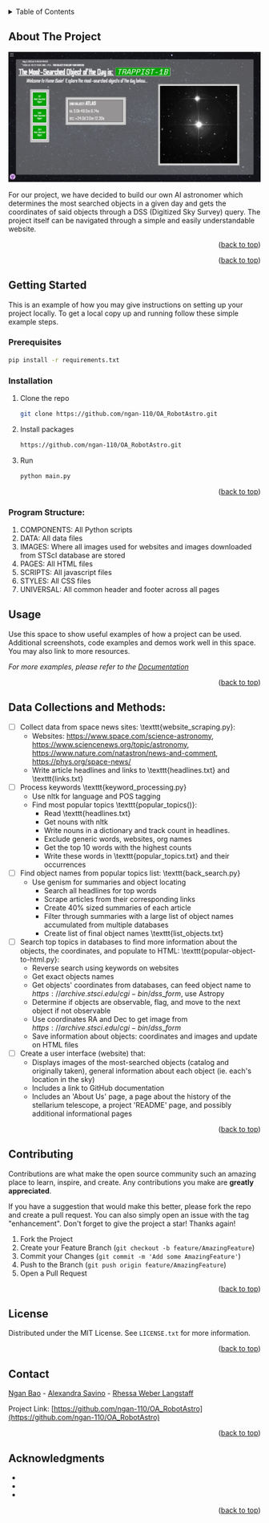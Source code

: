 <!-- Improved compatibility of back to top link: See: https://github.com/othneildrew/Best-README-Template/pull/73 -->
<a name="readme-top"></a>
<!--
*** Thanks for checking out the Best-README-Template. If you have a suggestion
*** that would make this better, please fork the repo and create a pull request
*** or simply open an issue with the tag "enhancement".
*** Don't forget to give the project a star!
*** Thanks again! Now go create something AMAZING! :D
-->


<!-- TABLE OF CONTENTS -->
<details>
  <summary>Table of Contents</summary>
  <ol>
    <li><a href="#about-the-project">About The Project</a></li>
    <li>
      <a href="#getting-started">Getting Started</a>
      <ul>
        <li><a href="#prerequisites">Prerequisites</a></li>
        <li><a href="#installation">Installation</a></li>
      </ul>
    </li>
    <li><a href="#usage">Usage</a></li>
    <li><a href="#roadmap">Roadmap</a></li>
    <li><a href="#contributing">Contributing</a></li>
    <li><a href="#license">License</a></li>
    <li><a href="#contact">Contact</a></li>
    <li><a href="#acknowledgments">Acknowledgments</a></li>
  </ol>
</details>



<!-- ABOUT THE PROJECT -->
## About The Project

![Product Name Screen Shot][product-screenshot]

For our project, we have decided to build our own AI astronomer which determines the most searched objects in a given day and gets the coordinates of said objects through a DSS (Digitized Sky Survey) query. The project itself can be navigated through a simple and easily understandable 
website.

<p align="right">(<a href="#readme-top">back to top</a>)</p>



<p align="right">(<a href="#readme-top">back to top</a>)</p>



<!-- GETTING STARTED -->
## Getting Started

This is an example of how you may give instructions on setting up your project locally.
To get a local copy up and running follow these simple example steps.

### Prerequisites
  ```sh
  pip install -r requirements.txt
  ```

### Installation
1. Clone the repo
   ```sh
   git clone https://github.com/ngan-110/OA_RobotAstro.git
   ```
3. Install packages
   ```sh
   https://github.com/ngan-110/OA_RobotAstro.git
   ```
4. Run
   ```sh
   python main.py
   ```

<p align="right">(<a href="#readme-top">back to top</a>)</p>


### Program Structure:
1. COMPONENTS: All Python scripts
2. DATA: All data files
3. IMAGES: Where all images used for websites and images downloaded from STScI database are stored
4. PAGES: All HTML files
5. SCRIPTS: All javascript files
6. STYLES: All CSS files
7. UNIVERSAL: All common header and footer across all pages

<!-- USAGE EXAMPLES -->
## Usage

Use this space to show useful examples of how a project can be used. Additional screenshots, code examples and demos work well in this space. You may also link to more resources.

_For more examples, please refer to the [Documentation](https://example.com)_

<p align="right">(<a href="#readme-top">back to top</a>)</p>



<!-- ROADMAP -->
## Data Collections and Methods:

- [ ] Collect data from space news sites:  \texttt{website\_scraping.py}:
    - Websites: https://www.space.com/science-astronomy, https://www.sciencenews.org/topic/astronomy, https://www.nature.com/natastron/news-and-comment, https://phys.org/space-news/
    - Write article headlines and links to \texttt{headlines.txt} and \texttt{links.txt}
- [ ] Process keywords \texttt{keyword\_processing.py}
    - Use nltk for language and POS tagging
    - Find most popular topics \texttt{popular\_topics()}:
        - Read \texttt{headlines.txt}
        - Get nouns with nltk
        - Write nouns in a dictionary and track count in headlines.
        - Exclude generic words, websites, org names
        - Get the top 10 words with the highest counts
        - Write these words in \texttt{popular\_topics.txt} and their occurrences
- [ ] Find object names from popular topics list:
    \texttt{back\_search.py}
    - Use genism for summaries and object locating
        - Search all headlines for top words
        - Scrape articles from their corresponding links
        - Create 40\% sized summaries of each article 
        - Filter through summaries with a large list of object names accumulated from multiple databases
        - Create list of final object names \texttt{list\_objects.txt}
- [ ] Search top topics in databases to find more information 
    about the objects, the coordinates, and populate to HTML: \texttt{popular-object-to-html.py}:
    - Reverse search using keywords on websites
    - Get exact objects names
    - Get objects' coordinates from databases, can feed object name to $https://archive.stsci.edu/cgi-bin/dss\_form$, use Astropy
    - Determine if objects are observable, flag, and move to the next object if not observable
    - Use coordinates RA and Dec to get image 
              from $https://archive.stsci.edu/cgi-bin/dss\_form$
    - Save information about objects: coordinates and images and update on HTML files
- [ ] Create a user interface (website) that:
    - Displays images of the most-searched objects (catalog and originally taken), general information about each object (ie. each's location in the sky)
    - Includes a link to GitHub documentation
    - Includes an 'About Us' page, a page about the history of the stellarium telescope, a project 'README' page, and possibly additional informational pages

<p align="right">(<a href="#readme-top">back to top</a>)</p>



<!-- CONTRIBUTING -->
## Contributing

Contributions are what make the open source community such an amazing place to learn, inspire, and create. Any contributions you make are **greatly appreciated**.

If you have a suggestion that would make this better, please fork the repo and create a pull request. You can also simply open an issue with the tag "enhancement".
Don't forget to give the project a star! Thanks again!

1. Fork the Project
2. Create your Feature Branch (`git checkout -b feature/AmazingFeature`)
3. Commit your Changes (`git commit -m 'Add some AmazingFeature'`)
4. Push to the Branch (`git push origin feature/AmazingFeature`)
5. Open a Pull Request

<p align="right">(<a href="#readme-top">back to top</a>)</p>



<!-- LICENSE -->
## License

Distributed under the MIT License. See `LICENSE.txt` for more information.

<p align="right">(<a href="#readme-top">back to top</a>)</p>



<!-- CONTACT -->
## Contact

[Ngan Bao](https://www.linkedin.com/in/ngan-tkb-nguyen/) - [Alexandra Savino](https://www.linkedin.com/in/alexandra-savino-879146200/) - [Rhessa Weber Langstaff](https://www.linkedin.com/in/rhessa-weber-langstaff/)


Project Link: [https://github.com/ngan-110/OA_RobotAstro](https://github.com/ngan-110/OA_RobotAstro)

<p align="right">(<a href="#readme-top">back to top</a>)</p>



<!-- ACKNOWLEDGMENTS -->
## Acknowledgments

* []()
* []()
* []()

<p align="right">(<a href="#readme-top">back to top</a>)</p>



<!-- MARKDOWN LINKS & IMAGES -->
<!-- https://www.markdownguide.org/basic-syntax/#reference-style-links -->
[contributors-shield]: https://img.shields.io/github/contributors/github_username/repo_name.svg?style=for-the-badge
[contributors-url]: https://github.com/github_username/repo_name/graphs/contributors
[forks-shield]: https://img.shields.io/github/forks/github_username/repo_name.svg?style=for-the-badge
[forks-url]: https://github.com/github_username/repo_name/network/members
[stars-shield]: https://img.shields.io/github/stars/github_username/repo_name.svg?style=for-the-badge
[stars-url]: https://github.com/github_username/repo_name/stargazers
[issues-shield]: https://img.shields.io/github/issues/github_username/repo_name.svg?style=for-the-badge
[issues-url]: https://github.com/github_username/repo_name/issues
[license-shield]: https://img.shields.io/github/license/github_username/repo_name.svg?style=for-the-badge
[license-url]: https://github.com/github_username/repo_name/blob/master/LICENSE.txt
[linkedin-shield]: https://img.shields.io/badge/-LinkedIn-black.svg?style=for-the-badge&logo=linkedin&colorB=555
[linkedin-url]: https://linkedin.com/in/linkedin_username
[product-screenshot]: Astro-Website/IMAGES/product-screenshot.PNG
